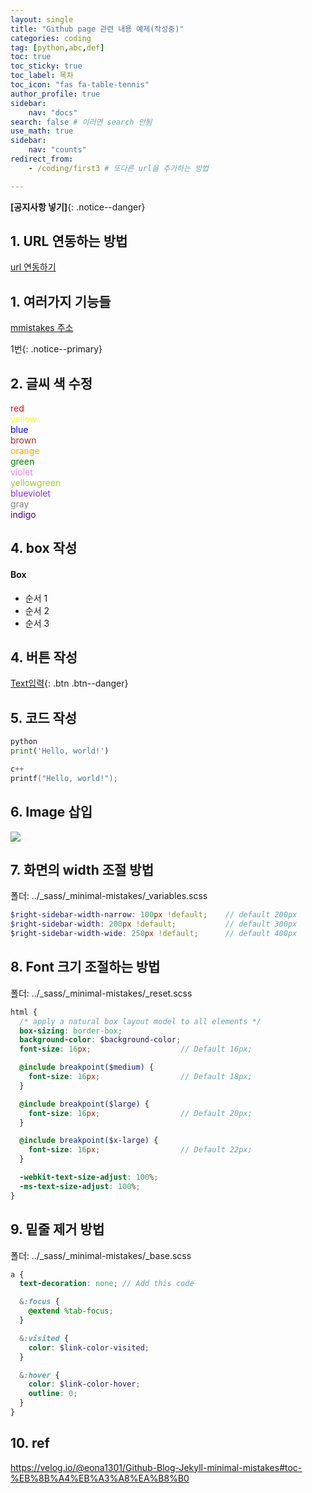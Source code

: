 ```yaml
---
layout: single
title: "Github page 관련 내용 예제(작성중)"
categories: coding
tag: [python,abc,def]
toc: true
toc_sticky: true
toc_label: 목차
toc_icon: "fas fa-table-tennis"
author_profile: true
sidebar: 
    nav: "docs"
search: false # 이러면 search 안됨
use_math: true
sidebar:
    nav: "counts"
redirect_from:
    - /coding/first3 # 또다른 url을 추가하는 방법

---
```


**[공지사항 넣기]**{: .notice--danger}
## 1. URL 연동하는 방법

[url 연동하기](https://corecodet.github.io/)

## 1. 여러가지 기능들 

[mmistakes 주소](https://mmistakes.github.io/minimal-mistakes/)

1번{: .notice--primary}

## 2. 글씨 색 수정
<span style="color:red"> red  </span>    
<span style="color:yellow"> yellow </span>   
<span style="color:blue"> blue </span>   
<span style="color:brown"> brown </span>   
<span style="color:orange"> orange </span>   
<span style="color:green"> green </span>   
<span style="color:violet"> violet </span>   
<span style="color:yellowgreen"> yellowgreen </span>    
<span style="color:blueviolet"> blueviolet </span>    
<span style="color:gray"> gray </span>   
<span style="color:indigo"> indigo </span>

## 4. box 작성
<div class="notice--success">
<h4>Box</h4>
<ul>
    <li> 순서 1 </li>
    <li> 순서 2 </li>
    <li> 순서 3 </li>
</ul>
</div>

## 4. 버튼 작성
[Text입력](https://google.com){: .btn .btn--danger}

## 5. 코드 작성
```python
python
print('Hello, world!')
```
```c++
c++
printf("Hello, world!");
```
## 6. Image 삽입
<!-- % ![dd]({{site.url}}/images/2023-09-26-first/dd.png){: .img-width-half .align-center} -->
<!-- % ![dd]({{site.url}}/images/2023-09-26-first/dd.png) -->
<img src="https://www.dropbox.com/scl/fi/n0ljer56e2sdg0hy6yimp/CoreCode_img.png?rlkey=c65jj1u5gdfqqb3mfdlw4dy9p&st=bc3oy9it&dl=1">


## 7. 화면의 width 조절 방법
폴더: ../_sass/_minimal-mistakes/_variables.scss
```scss
$right-sidebar-width-narrow: 100px !default;    // default 200px
$right-sidebar-width: 200px !default;           // default 300px
$right-sidebar-width-wide: 250px !default;      // default 400px
```
## 8. Font 크기 조절하는 방법
폴더: ../_sass/_minimal-mistakes/_reset.scss
```scss
html {
  /* apply a natural box layout model to all elements */
  box-sizing: border-box;
  background-color: $background-color;
  font-size: 16px;                    // Default 16px;

  @include breakpoint($medium) {
    font-size: 16px;                  // Default 18px;
  }

  @include breakpoint($large) {
    font-size: 16px;                  // Default 20px;
  }

  @include breakpoint($x-large) {
    font-size: 16px;                  // Default 22px;
  }

  -webkit-text-size-adjust: 100%;
  -ms-text-size-adjust: 100%;
}
```
## 9. 밑줄 제거 방법
폴더: ../_sass/_minimal-mistakes/_base.scss
```scss
a {
  text-decoration: none; // Add this code

  &:focus {
    @extend %tab-focus;
  }

  &:visited {
    color: $link-color-visited;
  }

  &:hover {
    color: $link-color-hover;
    outline: 0;
  }
}
```
## 10. ref
https://velog.io/@eona1301/Github-Blog-Jekyll-minimal-mistakes#toc-%EB%8B%A4%EB%A3%A8%EA%B8%B0